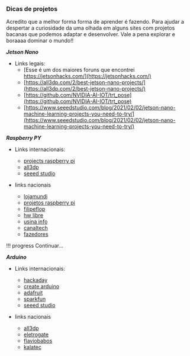 ### Dicas de projetos

Acredito que a melhor forma forma de aprender é fazendo. Para ajudar a despertar a curiosidade da uma olhada em alguns sites com projetos bacanas que podemos adaptar e desenvolver. Vale a pena explorar e boraaaa dominar o mundo!! 


***Jetson Nano***
- Links legais:
    - [Esse é um dos maiores foruns que encontrei https://jetsonhacks.com/](https://jetsonhacks.com/)
    - [https://all3dp.com/2/best-jetson-nano-projects/](https://all3dp.com/2/best-jetson-nano-projects/)
    - [https://github.com/NVIDIA-AI-IOT/trt_pose](https://github.com/NVIDIA-AI-IOT/trt_pose)
    - [https://www.seeedstudio.com/blog/2021/02/02/jetson-nano-machine-learning-projects-you-need-to-try/](https://www.seeedstudio.com/blog/2021/02/02/jetson-nano-machine-learning-projects-you-need-to-try/)


***Raspberry PY***

- Links internacionais:
    - [projects raspberry pi](https://projects.raspberrypi.org/en)
    - [all3dp](https://all3dp.com/1/best-raspberry-pi-projects/)
    - [seeed studio](https://www.seeedstudio.com/blog/2019/09/29/top-20-best-raspberry-pi-4-projects-that-you-must-try-now/)

- links nacionais
    - [lojamundi](https://www.lojamundi.com.br/25-projetos-incriveis-raspberry-pi-3.html)
    - [projetos raspberry pi](https://projects.raspberrypi.org/pt-BR/projects)
    - [filipeflop](https://www.filipeflop.com/blog/top-5-projetos-com-raspberry-pi/)
    - [hw libre](https://www.hwlibre.com/pt/5-projetos-que-podemos-fazer-com-framboesa-pi-para-nossa-casa/)
    - [usina info](https://www.usinainfo.com.br/blog/raspberry-pi/)
    - [canaltech](https://canaltech.com.br/curiosidades/conheca-os-10-projetos-mais-inovadores-e-criativos-feitos-com-a-raspberry-pi/)
    - [fazedores](https://blog.fazedores.com/5-projetos-legais-com-raspberry-pi/)



!!! progress
    Continuar...


***Arduino***

- Links internacionais:
    - [hackaday](https://hackaday.io/discover)
    - [create arduino](https://create.arduino.cc/projecthub)
    - [adafruit](https://learn.adafruit.com/)
    - [sparkfun](https://learn.sparkfun.com/tutorials)
    - [seeed studio](https://www.seeedstudio.com/blog/2020/01/16/20-awesome-arduino-projects-that-you-must-try-2020/)

- links nacionais
    - [all3dp](https://all3dp.com/pt/1/melhores-projetos-arduino/)
    - [eletrogate](https://blog.eletrogate.com/projetos-com-arduino-e-nodemcu-conheca-tudo-o-que-e-possivel-fazer/)
    - [flaviobabos](https://flaviobabos.com.br/melhores-projetos-com-arduino/)
    - [kalatec](https://blog.kalatec.com.br/projetos-com-arduino/)